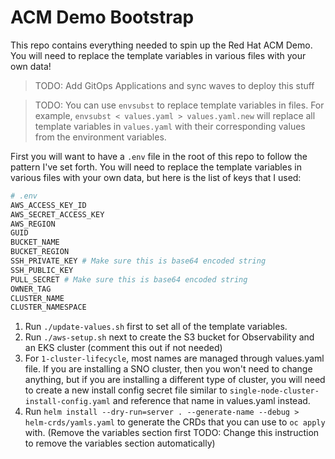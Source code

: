# ACM Demo Bootstrap

This repo contains everything needed to spin up the Red Hat ACM Demo. You will need to replace the template variables in various files with your own data!

> TODO: Add GitOps Applications and sync waves to deploy this stuff

> TODO: You can use `envsubst` to replace template variables in files. For example, `envsubst < values.yaml > values.yaml.new` will replace all template variables in `values.yaml` with their corresponding values from the environment variables.

First you will want to have a `.env` file in the root of this repo to follow the pattern I've set forth. You will need to replace the template variables in various files with your own data, but here is the list of keys that I used:

```bash
# .env
AWS_ACCESS_KEY_ID
AWS_SECRET_ACCESS_KEY
AWS_REGION
GUID
BUCKET_NAME
BUCKET_REGION
SSH_PRIVATE_KEY # Make sure this is base64 encoded string
SSH_PUBLIC_KEY
PULL_SECRET # Make sure this is base64 encoded string
OWNER_TAG
CLUSTER_NAME
CLUSTER_NAMESPACE
```


1. Run `./update-values.sh` first to set all of the template variables.
2. Run `./aws-setup.sh` next to create the S3 bucket for Observability and an EKS cluster (comment this out if not needed)
3. For `1-cluster-lifecycle`, most names are managed through values.yaml file. If you are installing a SNO cluster, then you won't need to change anything, but if you are installing a different type of cluster, you will need to create a new install config secret file similar to `single-node-cluster-install-config.yaml` and reference that name in values.yaml instead.
4. Run `helm install --dry-run=server . --generate-name --debug > helm-crds/yamls.yaml` to generate the CRDs that you can use to `oc apply` with. (Remove the variables section first TODO: Change this instruction to remove the variables section automatically)